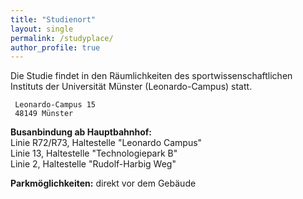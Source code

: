 ```yaml
---
title: "Studienort"
layout: single
permalink: /studyplace/
author_profile: true
---
```


Die Studie findet in den Räumlichkeiten des sportwissenschaftlichen Instituts der Universität Münster (Leonardo-Campus) statt.

     Leonardo-Campus 15  
     48149 Münster

**Busanbindung ab Hauptbahnhof:**    
     Linie R72/R73, Haltestelle "Leonardo Campus"   
     Linie 13, Haltestelle "Technologiepark B"   
     Linie 2, Haltestelle "Rudolf-Harbig Weg" 

**Parkmöglichkeiten:** direkt vor dem Gebäude
